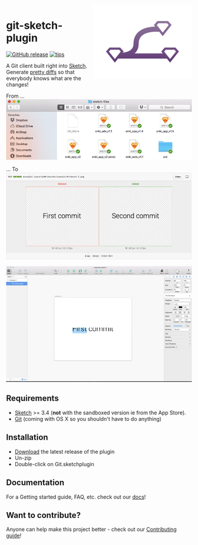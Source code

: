 <img align="right" src="logo.png">

git-sketch-plugin
=========
[![GitHub release](https://img.shields.io/github/release/mathieudutour/git-sketch-plugin.svg?maxAge=2592000)](https://github.com/mathieudutour/git-sketch-plugin/releases) [![tips](https://img.shields.io/badge/tips-buy%20me%20a%20coffee-brightgreen.svg)](https://www.paypal.me/mathieudutour)

 A Git client built right into [Sketch](http://www.bohemiancoding.com/sketch). Generate [pretty diffs](https://github.com/mathieudutour/git-sketch-plugin/pull/1/files) so that everybody knows what are the changes!

From ...
![Ugly](example/ScreenShotBad.png)


... To
![Pretty](example/ScreenShotNice.png)

![screen cast](example/ScreenCast.gif)

## Requirements
* [Sketch](http://sketchapp.com/) >= 3.4 (**not** with the sandboxed version ie from the App Store).
* [Git](https://git-scm.com/) (coming with OS X so you shouldn't have to do anything)

## Installation
* [Download](https://github.com/mathieudutour/git-sketch-plugin/releases/latest) the latest release of the plugin
* Un-zip
* Double-click on Git.sketchplugin

## Documentation
For a Getting started guide, FAQ, etc. check out our [docs](https://github.com/mathieudutour/git-sketch-plugin/tree/master/docs)!

## Want to contribute?

Anyone can help make this project better - check out our [Contributing guide](/CONTRIBUTING.md)!

